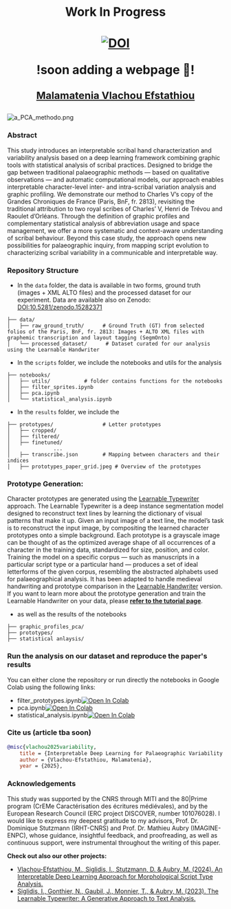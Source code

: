 # <p align="center"> Work In Progress <p/>

# <p align="center"> [![DOI](https://zenodo.org/badge/971354555.svg)](https://doi.org/10.5281/zenodo.15297707) </p> <p align="center"> !soon adding a webpage 🔗! </p> <p align="center"> <sub> [Malamatenia Vlachou Efstathiou](https://malamatenia.github.io/)</sub> </p>

![a_PCA_methodo.png](./.media/a_PCA_methodo.png)


### Abstract 
This study introduces an interpretable scribal hand characterization and variability analysis based on a deep learning framework combining graphic tools with statistical analysis of scribal practices. Designed to bridge the gap between traditional palaeographic methods — based on qualitative observations — and automatic computational models, our approach enables interpretable character-level inter- and intra-scribal variation analysis and graphic profiling. We demonstrate our method to Charles V’s copy of the Grandes Chroniques de France (Paris, BnF, fr. 2813), revisiting the traditional attribution to two royal scribes of Charles’ V, Henri de Trévou and Raoulet d’Orléans. Through the definition of graphic profiles and complementary statistical analysis of abbreviation usage and space management, we offer a more systematic and context-aware understanding of scribal behaviour. Beyond this case study, the approach opens new possibilities for palaeographic inquiry, from mapping script evolution to characterizing scribal variability in a communicable and interpretable way.

### Repository Structure

- In the ```data``` folder, the data is available in two forms, ground truth (images + XML ALTO files) and the processed dataset for our experiment. Data are available also on Zenodo: [DOI:10.5281/zenodo.15282371](https://doi.org/10.5281/zenodo.15282371)

```
├── data/                      
│   ├── raw_ground_truth/      # Ground Truth (GT) from selected folios of the Paris, BnF, fr. 2813: Images + ALTO XML files with graphemic transcription and layout tagging (SegmOnto)
│   └── processed_dataset/      # Dataset curated for our analysis using the Learnable Handwriter
```

- In the ```scripts``` folder, we include the notebooks and utils for the analysis
```
├── notebooks/
│   ├── utils/           # folder contains functions for the notebooks
│   ├── filter_sprites.ipynb
│   ├── pca.ipynb
│   └── statistical_analysis.ipynb
```

- In the ```results``` folder, we include the 

```
├── prototypes/                # Letter prototypes
│   ├── cropped/
│   ├── filtered/
│   ├── finetuned/
│              ...
│   ├── transcribe.json        # Mapping between characters and their indices
│   ├── prototypes_paper_grid.jpeg # Overview of the prototypes 
```

### Prototype Generation: 
Character prototypes are generated using the [Learnable Typewriter](https://learnable-typewriter.github.io/) approach. The Learnable Typewriter is a deep instance segmentation model designed to reconstruct text lines by learning the dictionary of visual patterns that make it up. Given an input image of a text line, the model’s task is to reconstruct the input image, by compositing the learned character prototypes onto a simple background. Each prototype is a grayscale image can be thought of as the optimized average shape of all occurrences of a character in the training data, standardized for size, position, and color. Training the model on a specific corpus — such as manuscripts in a particular script type or a particular hand — produces a set of ideal letterforms of the given corpus, resembling the abstracted alphabets used for palaeographical analysis. It has been adapted to handle medieval handwriting and prototype comparison in the [Learnable Handwriter](https://learnable-handwriter.github.io/) version. If you want to learn more about the prototype generation and train the Learnable Handwriter on your data, please **[refer to the tutorial page](https://learnable-handwriter.github.io/tutorial.html)**.

- as well as the results of the notebooks
```
├── graphic_profiles_pca/
├── prototypes/
├── statistical anlaysis/                

```

### Run the analysis on our dataset and reproduce the paper's results

You can either clone the repository or run directly the notebooks in Google Colab using the following links:

- filter_prototypes.ipynb[![Open In Colab](https://colab.research.google.com/assets/colab-badge.svg)](https://colab.research.google.com/github/malamatenia/palaeographic-variability-analysis-grandes-chroniques-fr-2813/blob/a0ca27a7a03f2474849d0e893f1c13c10de8d907/scripts/filter_prototypes.ipynb)
- pca.ipynb[![Open In Colab](https://colab.research.google.com/assets/colab-badge.svg)](https://colab.research.google.com/github/malamatenia/palaeographic-variability-analysis-grandes-chroniques-fr-2813/blob/d389dc6486798948c44674233b114d5cfb1eeead/scripts/pca.ipynb)
- statistical_analysis.ipynb[![Open In Colab](https://colab.research.google.com/assets/colab-badge.svg)](https://colab.research.google.com/github/malamatenia/palaeographic-variability-analysis-grandes-chroniques-fr-2813/blob/a0ca27a7a03f2474849d0e893f1c13c10de8d907/scripts/statistical_analysis.ipynb)
</details>

### Cite us (article tba soon)

```bibtex
@misc{vlachou2025variability,
    title = {Interpretable Deep Learning for Palaeographic Variability Analysis; revisiting the scribal hands of Charles V’ Grandes Chroniques de France (Paris, BnF, fr., 2813)},
    author = {Vlachou-Efstathiou, Malamatenia},
    year = {2025},
```

### Acknowledgements
This study was supported by the CNRS through MITI and the 80|Prime program (CrEMe Caractérisation des écritures médiévales), and by the European Research Council (ERC project DISCOVER, number 101076028).  I would like to express my deepest gratitude to my advisors, Prof. Dr. Dominique Stutzmann (IRHT-CNRS) and Prof. Dr. Mathieu Aubry (IMAGINE-ENPC), whose guidance, insightful feedback, and proofreading, as well as continuous support, were instrumental throughout the writing of this paper.

**Check out also our other projects:**
- [Vlachou-Efstathiou, M., Siglidis, I., Stutzmann, D. & Aubry, M. (2024). An Interpretable Deep Learning Approach for Morphological Script Type Analysis.](https://learnable-handwriter.github.io/)
- [Siglidis, I., Gonthier, N., Gaubil, J., Monnier, T., & Aubry, M. (2023). The Learnable Typewriter: A Generative Approach to Text Analysis.](https://imagine.enpc.fr/~siglidii/learnable-typewriter/)

